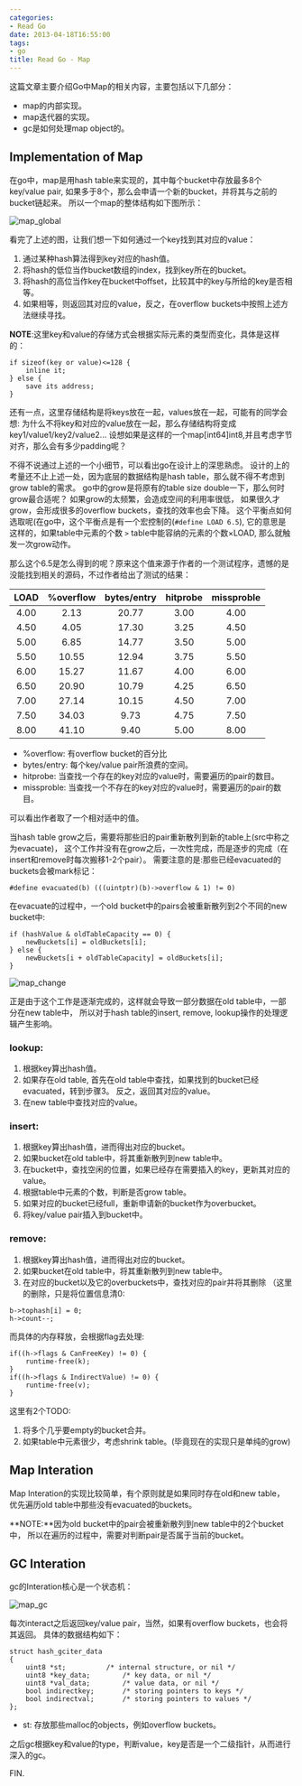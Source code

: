 ```yaml
---
categories:
- Read Go
date: 2013-04-18T16:55:00
tags:
- go
title: Read Go - Map
---
```


这篇文章主要介绍Go中Map的相关内容，主要包括以下几部分：

- map的内部实现。
- map迭代器的实现。
- gc是如何处理map object的。

## Implementation of Map



在go中，map是用hash table来实现的，其中每个bucket中存放最多8个key/value pair,
如果多于8个，那么会申请一个新的bucket，并将其与之前的bucket链起来。
所以一个map的整体结构如下图所示：

![map_global](map_global.png)

看完了上述的图，让我们想一下如何通过一个key找到其对应的value：

1. 通过某种hash算法得到key对应的hash值。
2. 将hash的低位当作bucket数组的index，找到key所在的bucket。
3. 将hash的高位当作key在bucket中offset，比较其中的key与所给的key是否相等。
4. 如果相等，则返回其对应的value，反之，在overflow buckets中按照上述方法继续寻找。

**NOTE**:这里key和value的存储方式会根据实际元素的类型而变化，具体是这样的：

~~~
if sizeof(key or value)<=128 {
	inline it;
} else {
	save its address;
}
~~~
还有一点，这里存储结构是将keys放在一起，values放在一起，可能有的同学会想:
为什么不将key和对应的value放在一起，那么存储结构将变成key1/value1/key2/value2...
设想如果是这样的一个map[int64]int8,并且考虑字节对齐，那么会有多少padding呢？

不得不说通过上述的一个小细节，可以看出go在设计上的深思熟虑。
设计的上的考量还不止上述一处，因为底层的数据结构是hash table，那么就不得不考虑到 grow table的需求。
go中的grow是将原有的table size double一下，那么何时grow最合适呢？
如果grow的太频繁，会造成空间的利用率很低，
如果很久才grow，会形成很多的overflow buckets，查找的效率也会下降。
这个平衡点如何选取呢(在go中，这个平衡点是有一个宏控制的(`#define LOAD 6.5`),
它的意思是这样的，如果table中元素的个数 `>` table中能容纳的元素的个数×LOAD,
那么就触发一次grow动作。


那么这个6.5是怎么得到的呢？原来这个值来源于作者的一个测试程序，遗憾的是没能找到相关的源码，不过作者给出了测试的结果：

LOAD | %overflow | bytes/entry | hitprobe | missproble
:---: | :---: | :---: | :---: | :---:
4.00 | 2.13  | 20.77 | 3.00 | 4.00
4.50 | 4.05  | 17.30 | 3.25 | 4.50
5.00 | 6.85  | 14.77 | 3.50 | 5.00
5.50 | 10.55 | 12.94 | 3.75 | 5.50
6.00 | 15.27 | 11.67 | 4.00 | 6.00
6.50 | 20.90 | 10.79 | 4.25 | 6.50
7.00 | 27.14 | 10.15 | 4.50 | 7.00
7.50 | 34.03 | 9.73  | 4.75 | 7.50
8.00 | 41.10 | 9.40  | 5.00 | 8.00

- %overflow: 有overflow bucket的百分比
- bytes/entry: 每个key/value pair所浪费的空间。
- hitprobe: 当查找一个存在的key对应的value时，需要遍历的pair的数目。
- missproble: 当查找一个不存在的key对应的value时，需要遍历的pair的数目。

可以看出作者取了一个相对适中的值。

当hash table grow之后，需要将那些旧的pair重新散列到新的table上(src中称之为evacuate)，
这个工作并没有在grow之后，一次性完成，而是逐步的完成（在insert和remove时每次搬移1-2个pair）。
需要注意的是:那些已经evacuated的buckets会被mark标记：

~~~
#define evacuated(b) (((uintptr)(b)->overflow & 1) != 0)
~~~

在evacuate的过程中，一个old bucket中的pairs会被重新散列到2个不同的new bucket中:

~~~
if (hashValue & oldTableCapacity == 0) {
	newBuckets[i] = oldBuckets[i];
} else {
	newBuckets[i + oldTableCapacity] = oldBuckets[i];
}
~~~

![map_change](map_change.png)

正是由于这个工作是逐渐完成的，这样就会导致一部分数据在old table中，一部分在new table中，
所以对于hash table的insert, remove, lookup操作的处理逻辑产生影响。

### lookup:

1. 根据key算出hash值。
2. 如果存在old table, 首先在old table中查找，如果找到的bucket已经evacuated，转到步骤3。
反之，返回其对应的value。
3. 在new table中查找对应的value。

### insert:

1. 根据key算出hash值，进而得出对应的bucket。
2. 如果bucket在old table中，将其重新散列到new table中。
3. 在bucket中，查找空闲的位置，如果已经存在需要插入的key，更新其对应的value。
4. 根据table中元素的个数，判断是否grow table。
5. 如果对应的bucket已经full，重新申请新的bucket作为overbucket。
6. 将key/value pair插入到bucket中。

### remove:

1. 根据key算出hash值，进而得出对应的bucket。
2. 如果bucket在old table中，将其重新散列到new table中。
3. 在对应的bucket以及它的overbuckets中，查找对应的pair并将其删除
（这里的删除，只是将位置信息清0:

~~~
b->tophash[i] = 0;
h->count--;
~~~

而具体的内存释放，会根据flag去处理:

~~~
if((h->flags & CanFreeKey) != 0) {
	runtime·free(k);
}
if((h->flags & IndirectValue) != 0) {
	runtime·free(v);
}
~~~

这里有2个TODO:

1. 将多个几乎要empty的bucket合并。
2. 如果table中元素很少，考虑shrink table。(毕竟现在的实现只是单纯的grow)

## Map Interation



Map Interation的实现比较简单，有个原则就是如果同时存在old和new table，
优先遍历old table中那些没有evacuated的buckets。

**NOTE:**因为old bucket中的pair会被重新散列到new table中的2个bucket中，
所以在遍历的过程中，需要对判断pair是否属于当前的bucket。

## GC Interation



gc的Interation核心是一个状态机：

![map_gc](map_gc.png)

每次interact之后返回key/value pair，当然，如果有overflow buckets，也会将其返回。
具体的数据结构如下：

~~~
struct hash_gciter_data
{
	uint8 *st;			/* internal structure, or nil */
	uint8 *key_data;		/* key data, or nil */
	uint8 *val_data;		/* value data, or nil */
	bool indirectkey;		/* storing pointers to keys */
	bool indirectval;		/* storing pointers to values */
};
~~~
- st: 存放那些malloc的objects，例如overflow buckets。

之后gc根据key和value的type，判断value，key是否是一个二级指针，从而进行深入的gc。

FIN.
